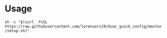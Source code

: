 # Usage

`sh -c "$(curl -fsSL https://raw.githubusercontent.com/lorenuars19/Guac_quick_config/master/setup.sh)"`
